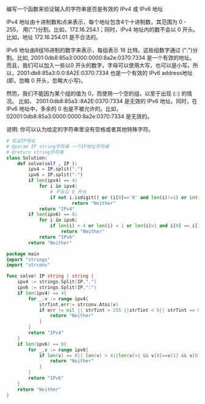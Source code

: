 编写一个函数来验证输入的字符串是否是有效的 IPv4 或 IPv6 地址

IPv4 地址由十进制数和点来表示，每个地址包含4个十进制数，其范围为 0 - 255， 用(".")分割。比如，172.16.254.1；同时，IPv4 地址内的数不会以 0 开头。比如，地址 172.16.254.01 是不合法的。 

IPv6 地址由8组16进制的数字来表示，每组表示 16 比特。这些组数字通过 (":")分割。比如,  2001:0db8:85a3:0000:0000:8a2e:0370:7334 是一个有效的地址。而且，我们可以加入一些以0 开头的数字，字母可以使用大写，也可以是小写。所以，2001:db8:85a3:0:0:8A2E:0370:7334 也是一个有效的 IPv6  address地址 (即，忽略 0 开头，忽略大小写)。 

然而，我们不能因为某个组的值为 0，而使用一个空的组，以至于出现 (::) 的情况。 比如， 2001:0db8:85a3::8A2E:0370:7334 是无效的 IPv6 地址。同时，在 IPv6 地址中，多余的 0 也是不被允许的。比如， 02001:0db8:85a3:0000:0000:8a2e:0370:7334 是无效的。

说明: 你可以认为给定的字符串里没有空格或者其他特殊字符。 

```python
# 验证IP地址
# @param IP string字符串 一个IP地址字符串
# @return string字符串
class Solution:
    def solve(self , IP ):
        ipv4 = IP.split(".")
        ipv6 = IP.split(":")
        if len(ipv4) == 4:
            for i in ipv4:
                # 不会以 0 开头
                if not i.isdigit() or (i[0]=='0' and len(i)!=1) or int(i) > 255 or int(i) < 0 or len(i) < 1:
                        return "Neither"
            return "IPv4"
        if len(ipv6) == 8:
            for i in ipv6:
                if len(i) > 4 or len(i) < 1 or len(i)>1 and i[0] == i[1] and i[0]=='0': # 不能为空 不能有多余的0
                    return "Neither"
            return "IPv6"
        return "Neither"
```

```go
package main
import "strings"
import "strconv"

func solve( IP string ) string {
    ipv4 := strings.Split(IP,".")
    ipv6 := strings.Split(IP,":")
    if len(ipv4) == 4{
        for _,v := range ipv4{
            strTint,err:= strconv.Atoi(v)
            if err != nil || strTint > 255 ||strTint < 0|| strTint == 0 && len(v) != 1||strTint != 0 && v[0]=='0'{
                return "Neither"
            }
        }
        return "IPv4"
    }
    if len(ipv6) == 8{
        for _,v := range ipv6{
            if len(v) == 0|| len(v) > 4||len(v)>1 && v[0]==v[1] && v[0]=='0'{
                return "Neither"
            }
        }
        return "IPv6"
    }
    return "Neither"
}
```


